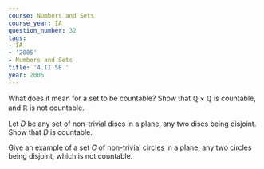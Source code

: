 ```yaml
---
course: Numbers and Sets
course_year: IA
question_number: 32
tags:
- IA
- '2005'
- Numbers and Sets
title: '4.II.5E '
year: 2005
---
```



What does it mean for a set to be countable? Show that $\mathbb{Q} \times \mathbb{Q}$ is countable, and $\mathbb{R}$ is not countable.

Let $D$ be any set of non-trivial discs in a plane, any two discs being disjoint. Show that $D$ is countable.

Give an example of a set $C$ of non-trivial circles in a plane, any two circles being disjoint, which is not countable.